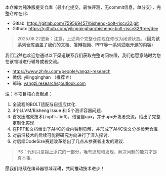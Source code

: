 本仓库为纯净版提交仓库（最小化提交，最快评测，无commit信息，单分支），完整仓库在此: 
- Gitlab: https://gitlab.com/759569457/bisheng-bolt-riscv32.git
- Github: https://github.com/yilingqinghan/bisheng-bolt-riscv32/tree/dev

> 2025.08.22更新：注意，上述两个完整仓库现在修改为闭源状态。（**因为该系列仓库涵盖了我们的文档、答辩视频、PPT等一系列受限开源的内容**）

我们当然也欢迎您通过以下渠道联系我们获取完整访问权限，我们也愿意随时为您在该领域进行辅导或者交流。
- https://www.zhihu.com/people/yangzi-research
- 微信: yilingqinghan （推荐☆）
- 邮箱: yangzi.research@outlook.com

注：本项目核心贡献点：
1. 全流程的BOLT适配与自适应优化.
2. 4个LLVM/Bisheng Issue 和 5个测评容器问题.
3. 首发压缩壳技术(zopfli+tinfl)，借鉴自upx，并于upx开发者交流，给出了完整定制化实现.
4. 在PPT和文档给出了AI4C的业内独到见解，并形成了AI4C论文分类检索仓库
5. 对前沿技术的后续可能得研究方向进行了深入探讨.
6. 对后续CodeSize赛题改革给出了几点从参赛者出发的建议.

> PS：代码只是锦上添花的一部分，唯有思想和发现、解决问题的能力才是真本事。

愿我们继续在编译器领域深耕，共同推动技术进步！
